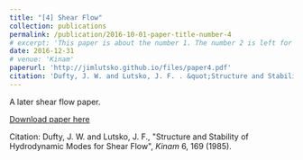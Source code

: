 ```yaml
---
title: "[4] Shear Flow"
collection: publications
permalink: /publication/2016-10-01-paper-title-number-4
# excerpt: 'This paper is about the number 1. The number 2 is left for future work.'
date: 2016-12-31
# venue: 'Kinam'
paperurl: 'http://jimlutsko.github.io/files/paper4.pdf'
citation: 'Dufty, J. W. and Lutsko, J. F. . &quot;Structure and Stability of Hydrodynamic Modes for Shear Flow.&quot; <i>Kinam</i>. 6; 169 (1985).'
---
```

A later shear flow paper. 

[Download paper here](http://jimlutsko.github.io/files/paper4.pdf)

Citation: Dufty, J. W. and Lutsko, J. F., "Structure and Stability of Hydrodynamic Modes for Shear Flow", <i>Kinam</i> 6,  169 (1985).
